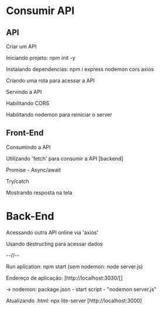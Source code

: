# Consumir API

## API

Criar um API

Iniciando projeto: npm init -y

Instalando dependencias: npm i express nodemon cors axios

Criando uma rota para acessar a API

Servindo a API

Habilitando CORS

Habilitando nodemon para reiniciar o server

## Front-End

Consumindo a API

Utilizando 'fetch' para consumir a API [backend]

Promise - Async/await

Try/catch

Mostrando resposta na tela

# Back-End

Acessando outra API online via 'axios'

Usando destructing para acessar dados

--//--

Run aplication: npm start (sem nodemon: node server.js)

Endereço de aplicação: [http://localhost:3030/[]

-> nodemon: package.json - start script - "nodemon server.js"

Atualizando .html: npx lite-server [http://localhost:3000]
